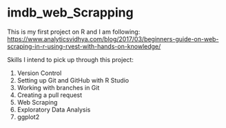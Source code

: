 # imdb_web_Scrapping
This is my first project on R and I am following:
https://www.analyticsvidhya.com/blog/2017/03/beginners-guide-on-web-scraping-in-r-using-rvest-with-hands-on-knowledge/

Skills I intend to pick up through this project:
1. Version Control
2. Setting up Git and GitHub with R Studio
3. Working with branches in Git
4. Creating a pull request
5. Web Scraping
6. Exploratory Data Analysis
7. ggplot2